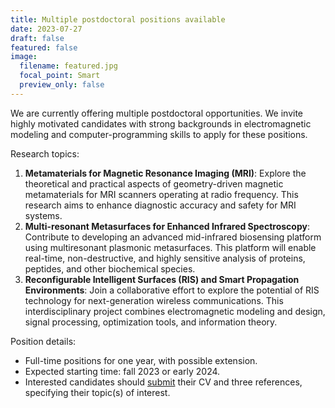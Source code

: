 ```yaml
---
title: Multiple postdoctoral positions available
date: 2023-07-27
draft: false
featured: false
image:
  filename: featured.jpg
  focal_point: Smart
  preview_only: false
---
```

We are currently offering multiple postdoctoral opportunities. We invite highly motivated candidates with strong backgrounds in electromagnetic modeling and computer-programming skills to apply for these positions.

Research topics:
1. **Metamaterials for Magnetic Resonance Imaging (MRI)**: Explore the theoretical and practical aspects of geometry-driven magnetic metamaterials for MRI scanners operating at radio frequency. This research aims to enhance diagnostic accuracy and safety for MRI systems.
2. **Multi-resonant Metasurfaces for Enhanced Infrared Spectroscopy**: Contribute to developing an advanced mid-infrared biosensing platform using multiresonant plasmonic metasurfaces. This platform will enable real-time, non-destructive, and highly sensitive analysis of proteins, peptides, and other biochemical species.
3. **Reconfigurable Intelligent Surfaces (RIS) and Smart Propagation Environments**: Join a collaborative effort to explore the potential of RIS technology for next-generation wireless communications. This interdisciplinary project combines electromagnetic modeling and design, signal processing, optimization tools, and information theory.

Position details:
- Full-time positions for one year, with possible extension.
- Expected starting time: fall 2023 or early 2024.
- Interested candidates should [submit](/contact/) their CV and three references, specifying their topic(s) of interest.
